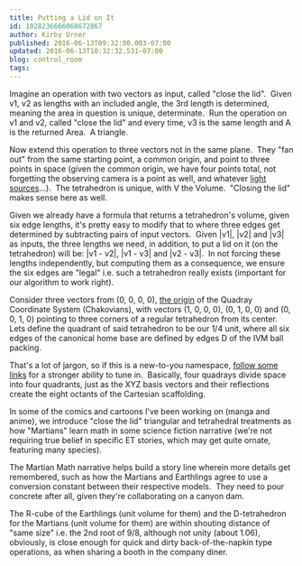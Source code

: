 ```yaml
---
title: Putting a Lid on It
id: 1028236666068672867
author: Kirby Urner
published: 2016-06-13T09:32:00.003-07:00
updated: 2016-06-13T10:32:32.531-07:00
blog: control_room
tags: 
---
```


Imagine an operation with two vectors as input, called "close the lid".  Given v1, v2 as lengths with an included angle, the 3rd length is determined, meaning the area in question is unique, determinate.  Run the operation on v1 and v2, called "close the lid" and every time, v3 is the same length and A is the returned Area.  A triangle.

Now extend this operation to three vectors not in the same plane.  They "fan out" from the same starting point, a common origin, and point to three points in space (given the common origin, we have four points total, not forgetting the observing camera is a point as well, and whatever [light sources](http://worldgame.blogspot.com/2008/10/claymation-station.html)...).  The tetrahedron is unique, with V the Volume.  "Closing the lid" makes sense here as well.

Given we already have a formula that returns a tetrahedron's volume, given six edge lengths, it's pretty easy to modify that to where three edges get determined by subtracting pairs of input vectors.  Given |v1|, |v2| and |v3| as inputs, the three lengths we need, in addition, to put a lid on it (on the tetrahedron) will be: |v1 - v2|, |v1 - v3| and |v2 - v3|.  In not forcing these lengths independently, but computing them as a consequence, we ensure the six edges are "legal" i.e. such a tetrahedron really exists (important for our algorithm to work right).

Consider three vectors from (0, 0, 0, 0), [the origin](http://mybizmo.blogspot.com/2016/06/wheres-origin.html) of the Quadray Coordinate System (Chakovians), with vectors (1, 0, 0, 0), (0, 1, 0, 0) and (0, 0, 1, 0) pointing to three corners of a regular tetrahedron from its center.  Lets define the quadrant of said tetrahedron to be our 1/4 unit, where all six edges of the canonical home base are defined by edges D of the IVM ball packing.

That's a lot of jargon, so if this is a new-to-you namespace, [follow some links](http://coffeeshopsnet.blogspot.com/2016/04/quadray-coordinates.html) for a stronger ability to tune in.  Basically, four quadrays divide space into four quadrants, just as the XYZ basis vectors and their reflections create the eight octants of the Cartesian scaffolding.

In some of the comics and cartoons I've been working on  (manga and anime), we introduce "close the lid" triangular and tetrahedral treatments as how "Martians" learn math in some science fiction narrative (we're not requiring true belief in specific ET stories, which may get quite ornate, featuring many species).

The Martian Math narrative helps build a story line wherein more details get remembered, such as how the Martians and Earthlings agree to use a conversion constant between their respective models.  They need to pour concrete after all, given they're collaborating on a canyon dam.

The R-cube of the Earthlings (unit volume for them) and the D-tetrahedron for the Martians (unit volume for them) are within shouting distance of "same size" i.e. the 2nd root of 9/8, although not unity (about 1.06), obviously, is close enough for quick and dirty back-of-the-napkin type operations, as when sharing a booth in the company diner.